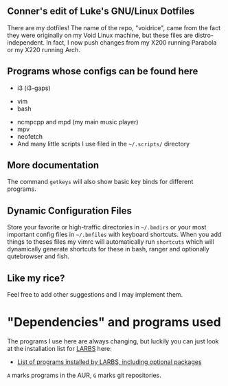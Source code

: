 ## Conner's edit of Luke's GNU/Linux Dotfiles
<!--Some lines are commented out to signify things that I have removed from my build-->

There are my dotfiles! The name of the repo, "voidrice", came from the fact they were originally on my Void Linux machine, but these files are distro-independent. In fact, I now push changes from my X200 running Parabola or my X220 running Arch.

## Programs whose configs can be found here

+ i3 (i3-gaps)
<!--+ Xresourses info used by [my st build](https://github.com/lukesmithxyz/st) as a terminal-->
+ vim
+ bash
<!--+ ranger (see full documentation [here](.config/ranger/luke_ranger_readme.md))-->
<!--+ ~~mutt/msmtp/offlineimap~~ Now moved to [LukeSmithxyz/mutt-wizard](https://github.com/LukeSmithxyz/mutt-wizard)-->
<!--+ calcurse-->
+ ncmpcpp and mpd (my main music player)
+ mpv
+ neofetch
+ And many little scripts I use filed in the `~/.scripts/` directory

## More documentation

<!--There's a full .pdf write-up of the repository [here: https://larbs.xyz/larbs_readme.pdf](https://larbs.xyz/larbs_readme.pdf).-->

<!--Or, if you actually installed my dotfiles, you can just press `Super+F1` to-->
<!--show the same document offline.-->

<!--In the system, you can also press `Super+Shift+e` to watch tutorial videos on-->
<!--different programs used. See [my YouTube channel](https://youtube.com/c/LukeSmithxyz) for more.-->

The command `getkeys` will also show basic key binds for different programs.

## Dynamic Configuration Files

Store your favorite or high-traffic directories in `~/.bmdirs` or your most
important config files in `~/.bmfiles` with keyboard shortcuts. When you add
things to theses files my vimrc will automatically run `shortcuts` which will
dynamically generate shortcuts for these in bash, ranger and optionally
qutebrowser and fish.

## Like my rice?

Feel free to add other suggestions and I may implement them.

<!--I have a job, but every penny I get from followers or subscribers is more incentive to perfect what I'm doing.-->
<!--You can donate to me at [https://paypal.me/LukeMSmith](https://paypal.me/LukeMSmith).-->
<!--Donations are earmarked for whatever the donator wants, usually to go to funds for buying new equipment for the [YouTube channel (https://youtube.com/c/LukeSmithxyz).-->

# "Dependencies" and programs used

The programs I use here are always changing, but luckily you can just look at the installation list for [LARBS](http://larbs.xyz) here:

+ [List of programs installed by LARBS, including optional packages](https://github.com/LukeSmithxyz/LARBS/blob/master/progs.csv)

`A` marks programs in the AUR, `G` marks git repositories.
